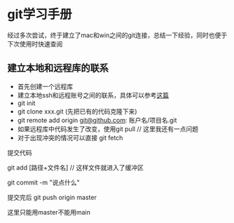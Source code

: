 # git学习手册

经过多次尝试，终于建立了mac和win之间的git连接，总结一下经验，同时也便于下次使用时快速查阅

## 建立本地和远程库的联系

* 首先创建一个远程库
* 建立本地ssh和远程账号之间的联系，具体可以参考[这篇](https://blog.csdn.net/FindHuni/article/details/106374506)
* git init
* git clone xxx.git  (先把已有的代码克隆下来)
* git remote add origin git@github.com: 账户名/项目名.git
* 如果远程库中代码发生了改变，使用git pull  // 这里我还有一点问题
* 对于出现冲突的情况可以直接 git fetch



提交代码

git add [路径+文件名]  // 这样文件就进入了缓冲区

git commit  -m "说点什么" 

提交完后 git push origin master

这里只能用master不能用main



